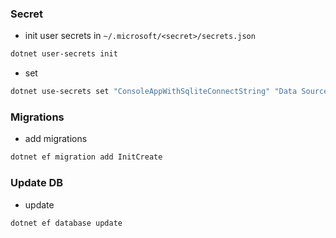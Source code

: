 ### Secret
- init user secrets in `~/.microsoft/<secret>/secrets.json`
```bash
dotnet user-secrets init
```
- set
```bash
dotnet use-secrets set "ConsoleAppWithSqliteConnectString" "Data Source: ConsoleAppWithSqlite.db"
```

### Migrations
- add migrations
```bash
dotnet ef migration add InitCreate 
```

### Update DB
- update 
```
dotnet ef database update
```